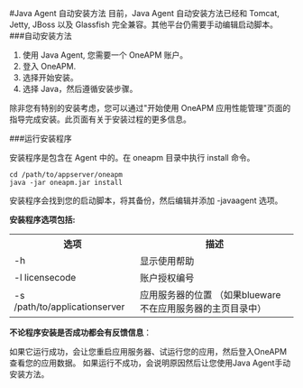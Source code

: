 #Java Agent 自动安装方法
目前，Java Agent 自动安装方法已经和 Tomcat, Jetty, JBoss 以及 Glassfish 完全兼容。其他平台仍需要手动编辑启动脚本。
###自动安装方法

1. 使用 Java Agent, 您需要一个 OneAPM 账户。
2. 登入 OneAPM.
3. 选择开始安装。
4. 选择 Java，然后遵循安装步骤。

除非您有特别的安装考虑，您可以通过"开始使用 OneAPM 应用性能管理"页面的指导完成安装。此页面有关于安装过程的更多信息。

###运行安装程序

安装程序是包含在 Agent 中的。在 oneapm 目录中执行 install 命令。
```
cd /path/to/appserver/oneapm
java -jar oneapm.jar install
```
安装程序会找到您的启动脚本，将其备份，然后编辑并添加 -javaagent 选项。

**安装程序选项包括:**
<table>
	<head>
		<tr>
			<th>选项</th>
			<th>描述</th>
		</tr>
		<tr>
			<td>-h</td>
			<td>显示使用帮助</td>
		</tr>
		<tr>
			<td>-l licensecode</td>
			<td>账户授权编号</td>
		</tr>
		<tr>
			<td>-s /path/to/applicationserver</td>
			<td>应用服务器的位置 （如果blueware不在应用服务器的主页目录中）</td>
		</tr>
	</head>
</table>
		
	
**不论程序安装是否成功都会有反馈信息**：

如果它运行成功，会让您重启应用服务器、试运行您的应用，然后登入OneAPM查看您的应用数据。
如果运行不成功，会说明原因然后让您使用Java Agent手动安装方法。